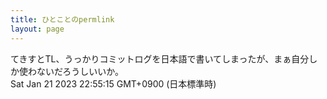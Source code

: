 ```yaml
---
title: ひとことのpermlink
layout: page
---
```

<div class="box" dt="1674309315960">
  てきすとTL、うっかりコミットログを日本語で書いてしまったが、まぁ自分しか使わないだろうしいいか。
  <div class="content is-small">Sat Jan 21 2023 22:55:15 GMT+0900 (日本標準時)</div>
</div>